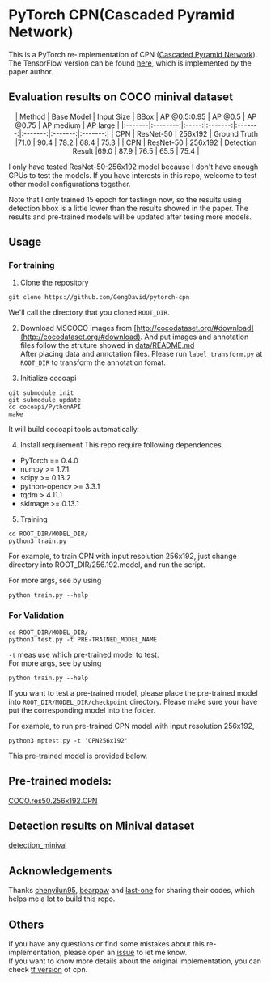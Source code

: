 # PyTorch CPN(Cascaded Pyramid Network)

This is a PyTorch re-implementation of CPN ([Cascaded Pyramid Network](https://arxiv.org/abs/1711.07319)). The TensorFlow version can be found [here](https://github.com/chenyilun95/tf-cpn), which is implemented by the paper author.

## Evaluation results on COCO minival dataset
<center>

| Method | Base Model | Input Size | BBox | AP @0.5:0.95 | AP @0.5 | AP @0.75 | AP medium | AP large |
|:-------|:--------:|:-----:|:-------:|:-------:|:-------:|:-------:|:-------:|
| CPN | ResNet-50 | 256x192 | Ground Truth |71.0 | 90.4 | 78.2 | 68.4 | 75.3 |
| CPN | ResNet-50 | 256x192 | Detection Result |69.0 | 87.9 | 76.5 | 65.5 | 75.4 |

</center>

I only have tested ResNet-50-256x192 model because I don't have enough GPUs to test the models. If you have interests in this repo, welcome to test other model configurations together.  

Note that I only trained 15 epoch for testingn now, so the results using detection bbox is a little lower than the results showed in the paper. The results and pre-trained models will be updated after tesing more models.

## Usage

### For training
1. Clone the repository
```
git clone https://github.com/GengDavid/pytorch-cpn
```

We'll call the directory that you cloned ```ROOT_DIR```.

2. Download MSCOCO images from [http://cocodataset.org/#download](http://cocodataset.org/#download). And put images and annotation files follow the struture showed in [data/README.md](https://github.com/GengDavid/pytorch-cpn/blob/master/data/README.md)  
After placing data and annotation files. Please run ```label_transform.py``` at ```ROOT_DIR``` to transform the annotation fomat.

3. Initialize cocoapi
```
git submodule init
git submodule update
cd cocoapi/PythonAPI
make
```
It will build cocoapi tools automatically.

4. Install requirement
  This repo require following dependences.
  - PyTorch == 0.4.0
  - numpy >= 1.7.1
  - scipy >= 0.13.2
  - python-opencv >= 3.3.1
  - tqdm > 4.11.1
  - skimage >= 0.13.1

5. Training
```
cd ROOT_DIR/MODEL_DIR/
python3 train.py
```

For example, to train CPN with input resolution 256x192, just change directory into ROOT_DIR/256.192.model, and run the script.

For more args, see by using
```
python train.py --help
```

### For Validation
```
cd ROOT_DIR/MODEL_DIR/
python3 test.py -t PRE-TRAINED_MODEL_NAME
```

```-t``` meas use which pre-trained model to test.   
For more args, see by using
```
python train.py --help
```

If you want to test a pre-trained model, please place the pre-trained model into ```ROOT_DIR/MODEL_DIR/checkpoint``` directory. Please make sure your have put the corresponding model into the folder.

For example, to run pre-trained CPN model with input resolution 256x192,
```
python3 mptest.py -t 'CPN256x192'
```

This pre-trained model is provided below.

## Pre-trained models:
[COCO.res50.256x192.CPN](https://drive.google.com/open?id=1fz9_R8YhDcIpTNPzP_uHeP7uNRn87ryU)

## Detection results on Minival dataset
[detection_minival](https://drive.google.com/open?id=1Iv6mH9DC0ia5POBFjI_MFWO2viG53TKA)

## Acknowledgements
Thanks [chenyilun95](https://github.com/chenyilun95), [bearpaw](https://github.com/bearpaw) and [last-one](https://github.com/last-one) for sharing their codes, which helps me a lot to build this repo.

## Others
If you have any questions or find some mistakes about this re-implementation, please open an [issue](https://github.com/GengDavid/pytorch-cpn/issues) to let me know.  
If you want to know more details about the original implementation, you can check [tf version](https://github.com/chenyilun95/tf-cpn) of cpn.

